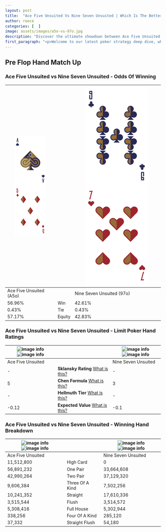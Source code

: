 ```yaml
---
layout: post
title:  "Ace Five Unsuited Vs Nine Seven Unsuited | Which Is The Better Hand In Poker? A Complete Guide"
author: reece
categories: [  ]
image: assets/images/a5o-vs-97o.jpg
description: "Discover the ultimate showdown between Ace Five Unsuited and Nine Seven Unsuited in poker! Uncover the odds, strategies, and scenarios where one hand triumphs over the other. Get ready to up your poker game with this thrilling analysis."
first_paragraph: "<p>Welcome to our latest poker strategy deep dive, where we're pitting two distinct hands against each other in a high-stakes showdown: Ace Five Unsuited vs Nine Seven Unsuited.</p><p>In the dynamic world of poker, every decision counts, and knowing which hand holds the upper hand is key to your success at the table.</p><p>In this article, we'll dissect these two hands, explore the scenarios where one dominates the other, and equip you with the knowledge to make strategic choices that can tip the odds in your favor.</p><p>Get ready to unravel the intriguing dynamics of these poker hands and elevate your game to new heights.</p>"
---
```




[comment]: # (sp0)

## Pre Flop Hand Match Up

<div class="table hand-ratings" markdown="1"> 



### Ace Five Unsuited vs Nine Seven Unsuited - Odds Of Winning


    
| ![image info](assets/images/hand1/a.png) ![image info](assets/images/hand1/5o.png) |  | ![image info](assets/images/hand2/9.png) ![image info](assets/images/hand2/7o.png) |
| -------- | -------- | -------- |
| Ace Five Unsuited (A5o) |  | Nine Seven Unsuited (97o) |
| 56.96% | Win | 42.61% |
| 0.43% | Tie | 0.43% |
| 57.17% | Equity | 42.83% |




[comment]: # (sp1)



### Ace Five Unsuited vs Nine Seven Unsuited - Limit Poker Hand Ratings


    
| ![image info](https://www.riverpairs.com/assets/images/hand1/a.png) ![image info](https://www.riverpairs.com/assets/images/hand1/5o.png) |  | ![image info](https://www.riverpairs.com/assets/images/hand2/9.png) ![image info](https://www.riverpairs.com/assets/images/hand2/7o.png) |
| -------- | -------- | -------- |
| Ace Five Unsuited |  | Nine Seven Unsuited |
| - | **Sklansky Rating** [What is this?](/sklansky-rating-explained) | - |
| 5 | **Chen Formula** [What is this?](/chen-formula-explained) | 3 |
| - | **Hellmuth Tier** [What is this?](/Hellmuth-tier-explained) | - |
| -0.12 | **Expected Value** [What is this?](/expected-value-explained) | -0.1 |




[comment]: # (sp2)



### Ace Five Unsuited vs Nine Seven Unsuited - Winning Hand Breakdown


    
| ![image info](https://www.riverpairs.com/assets/images/hand1/a.png) ![image info](https://www.riverpairs.com/assets/images/hand1/5o.png) |  | ![image info](https://www.riverpairs.com/assets/images/hand2/9.png) ![image info](https://www.riverpairs.com/assets/images/hand2/7o.png) |
| -------- | -------- | -------- |
| Ace Five Unsuited |  | Nine Seven Unsuited |
| 11,512,800 | High Card | 0 |
| 56,891,232 | One Pair | 33,664,608 |
| 42,990,264 | Two Pair | 37,129,320 |
| 9,606,384 | Three Of A Kind | 7,502,256 |
| 10,241,352 | Straight | 17,610,336 |
| 3,515,544 | Flush | 3,514,572 |
| 5,308,416 | Full House | 5,302,944 |
| 338,256 | Four Of A Kind | 285,120 |
| 37,332 | Straight Flush | 54,180 |




[comment]: # (sp3)



</div>

[comment]: # (sp4)



[comment]: # (sp5)

